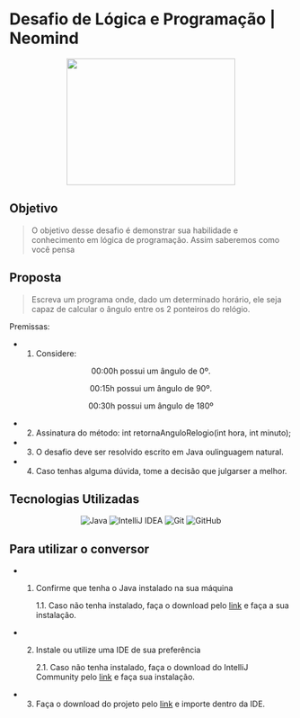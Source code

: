 # **Desafio de Lógica e Programação | Neomind**
<div align="center">

<img src="https://www.neomind.com.br/wp-content/uploads/2018/04/logo-neomind-vertical.png" width="300" height="225">

</div>

## **Objetivo**

> O objetivo desse desafio é demonstrar sua habilidade e conhecimento em lógica
de programação. Assim saberemos como você pensa 


## **Proposta**

> Escreva um programa onde, dado um determinado horário, ele seja capaz de calcular o ângulo entre os 2 ponteiros do relógio.

Premissas:

* 1. Considere:

<div align="center">

 00:00h possui um ângulo de 0º.

 00:15h possui um ângulo de 90º.

 00:30h possui um ângulo de 180º

</div> 

* 2. Assinatura do método:
int retornaAnguloRelogio(int hora, int minuto);

* 3. O desafio deve ser resolvido escrito em Java oulinguagem natural.

* 4. Caso tenhas alguma dúvida, tome a decisão que julgarser a melhor.

## **Tecnologias Utilizadas**

<div align="center">

![Java](https://img.shields.io/badge/java-%23ED8B00.svg?style=for-the-badge&logo=java&logoColor=white)
![IntelliJ IDEA](https://img.shields.io/badge/IntelliJIDEA-000000.svg?style=for-the-badge&logo=intellij-idea&logoColor=white)
![Git](https://img.shields.io/badge/git-%23F05033.svg?style=for-the-badge&logo=git&logoColor=white) ![GitHub](https://img.shields.io/badge/github-%23121011.svg?style=for-the-badge&logo=github&logoColor=white)

</div> 

## **Para utilizar o conversor**

* 1. Confirme que tenha o Java instalado na sua máquina

        1.1. Caso não tenha instalado, faça o download pelo [link](https://www.oracle.com/java/technologies/downloads/#jdk19-windows) e faça a sua instalação.

* 2. Instale ou utilize uma IDE de sua preferência

        2.1. Caso não tenha instalado, faça o download do IntelliJ Community pelo [link](https://www.jetbrains.com/idea/download/#section=windows) e faça sua instalação.

* 3. Faça o download do projeto pelo [link](https://github.com/rmcedo/desafio_Neomind.git) e importe dentro da IDE.
